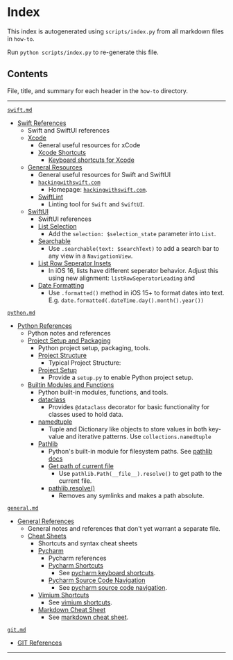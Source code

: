 # Index

This index is autogenerated using `scripts/index.py` from all markdown files in `how-to`.

Run `python scripts/index.py` to re-generate this file.

## Contents
File, title, and summary for each header in the `how-to` directory.
___


[`swift.md`](how-to/swift.md)
- [Swift References](how-to/swift.md#Swift-References)
    - Swift and SwiftUI references
    - [Xcode](how-to/swift.md#Xcode)
        - General useful resources for xCode
        - [Xcode Shortcuts](how-to/swift.md#Xcode-Shortcuts)
            - [Keyboard shortcuts for Xcode](https://swifteducation.github.io/assets/pdfs/XcodeKeyboardShortcuts.pdf)
    - [General Resources](how-to/swift.md#General-Resources)
        - General useful resources for Swift and SwiftUI
        - [`hackingwithswift.com`](how-to/swift.md#`hackingwithswift.com`)
            - Homepage: [`hackingwithswift.com`](https://www.hackingwithswift.com/).
        - [SwiftLint](how-to/swift.md#SwiftLint)
            - Linting tool for `Swift` and `SwiftUI`.
    - [SwiftUI](how-to/swift.md#SwiftUI)
        - SwiftUI references
        - [List Selection](how-to/swift.md#List-Selection)
            - Add the `selection: $selection_state` parameter into `List`.
        - [Searchable](how-to/swift.md#Searchable)
            - Use `.searchable(text: $searchText)` to add a search bar to any view in a `NavigationView`.
        - [List Row Seperator Insets](how-to/swift.md#List-Row-Seperator-Insets)
            - In iOS 16, lists have different seperator behavior. Adjust this using new alignment: `listRowSeperatorLeading` and
        - [Date Formatting](how-to/swift.md#Date-Formatting)
            - Use `.formatted()` method in iOS 15+ to format dates into text. E.g. `date.formatted(.dateTime.day().month().year())`

[`python.md`](how-to/python.md)
- [Python References](how-to/python.md#Python-References)
    - Python notes and references
    - [Project Setup and Packaging](how-to/python.md#Project-Setup-and-Packaging)
        - Python project setup, packaging, tools.
        - [Project Structure](how-to/python.md#Project-Structure)
            - Typical Project Structure:
        - [Project Setup](how-to/python.md#Project-Setup)
            - Provide a `setup.py` to enable Python project setup.
    - [Builtin Modules and Functions](how-to/python.md#Builtin-Modules-and-Functions)
        - Python built-in modules, functions, and tools.
        - [dataclass](how-to/python.md#dataclass)
            - Provides `@dataclass` decorator for basic functionality for classes used to hold data.
        - [namedtuple](how-to/python.md#namedtuple)
            - Tuple and Dictionary like objects to store values in both key-value and iterative patterns. Use `collections.namedtuple`
        - [Pathlib](how-to/python.md#Pathlib)
            - Python's built-in module for filesystem paths. See [pathlib docs](https://docs.python.org/3/library/pathlib.html)
            - [Get path of current file](how-to/python.md#Get-path-of-current-file)
                - Use `pathlib.Path(__file__).resolve()` to get path to the current file.
            - [pathlib.resolve()](how-to/python.md#pathlib.resolve())
                - Removes any symlinks and makes a path absolute.

[`general.md`](how-to/general.md)
- [General References](how-to/general.md#General-References)
    - General notes and references that don't yet warrant a separate file.
    - [Cheat Sheets](how-to/general.md#Cheat-Sheets)
        - Shortcuts and syntax cheat sheets
        - [Pycharm](how-to/general.md#Pycharm)
            - Pycharm references
            - [Pycharm Shortcuts](how-to/general.md#Pycharm-Shortcuts)
                - See [pycharm keyboard shortcuts](https://www.jetbrains.com/help/pycharm/mastering-keyboard-shortcuts.html).
            - [Pycharm Source Code Navigation](how-to/general.md#Pycharm-Source-Code-Navigation)
                - See [pycharm source code navigation](https://www.jetbrains.com/help/pycharm/navigating-through-the-source-code.html).
        - [Vimium Shortcuts](how-to/general.md#Vimium-Shortcuts)
            - See [vimium shortcuts](https://github.com/philc/vimium/blob/master/README.md).
        - [Markdown Cheat Sheet](how-to/general.md#Markdown-Cheat-Sheet)
            - See [markdown cheat sheet](https://www.markdownguide.org/cheat-sheet/).

[`git.md`](how-to/git.md)
- [GIT References](how-to/git.md#GIT-References)
___
